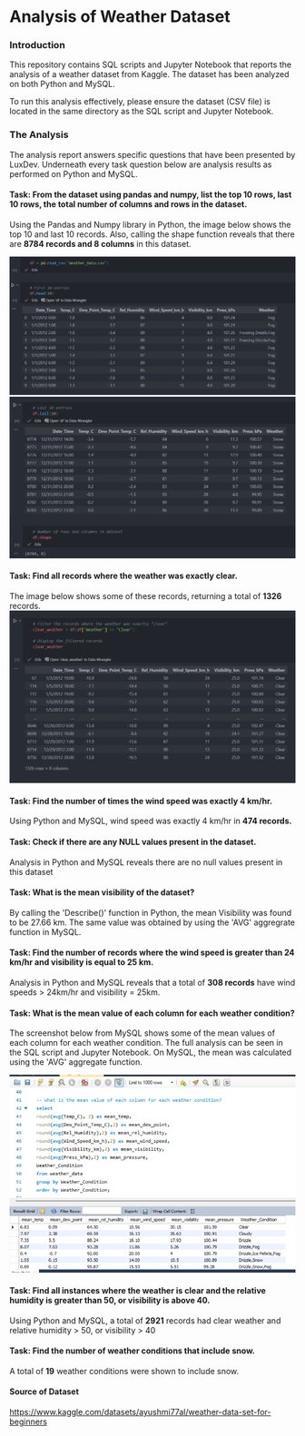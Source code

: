 # Analysis of Weather Dataset

### Introduction
This repository contains SQL scripts and Jupyter Notebook that reports the analysis of a weather dataset from Kaggle.
The dataset has been analyzed on both Python and MySQL.

To run this analysis effectively, please ensure the dataset (CSV file) is located in the same directory as the SQL script and Jupyter Notebook.

### The Analysis
The analysis report answers specific questions that have been presented by LuxDev. Underneath every task question below are analysis results as performed on Python and MySQL.

#### Task: From the dataset using pandas and numpy, list the top 10 rows, last 10 rows, the total number of columns and rows in the dataset.
Using the Pandas and Numpy library in Python, the image below shows the top 10 and last 10 records. Also, calling the shape function reveals that there are **8784 records and 8 columns** in this dataset.

![head image](head.png)
![tail and shape image](Tail_and_shape.png)

#### Task: Find all records where the weather was exactly clear.
The image below shows some of these records, returning a total of **1326** records.
![Clear Weather](clear_weather.png)

#### Task: Find the number of times the wind speed was exactly 4 km/hr.
Using Python and MySQL, wind speed was exactly 4 km/hr in **474 records.**

#### Task: Check if there are any NULL values present in the dataset.
Analysis in Python and MySQL reveals there are no null values present in this dataset

#### Task: What is the mean visibility of the dataset?
By calling the 'Describe()' function in Python, the mean Visibility was found to be 27.66 km. The same value was obtained by using the 'AVG' aggregrate function in MySQL. 

#### Task: Find the number of records where the wind speed is greater than 24 km/hr and visibility is equal to 25 km.
Analysis in Python and MySQL reveals that a total of **308 records** have wind speeds > 24km/hr and visibility = 25km.

#### Task: What is the mean value of each column for each weather condition?
The screenshot below from MySQL shows some of the mean values of each column for each weather condition. The full analysis can be seen in the SQL script and Jupyter Notebook. On MySQL, the mean was calculated using the 'AVG' aggregate function.

![mean weather](mean_weather.png)

#### Task: Find all instances where the weather is clear and the relative humidity is greater than 50, or visibility is above 40.
Using Python and MySQL, a total of **2921** records had clear weather and relative humidity > 50, or visibility > 40

#### Task: Find the number of weather conditions that include snow.
A total of **19** weather conditions were shown to include snow.


#### Source of Dataset
https://www.kaggle.com/datasets/ayushmi77al/weather-data-set-for-beginners